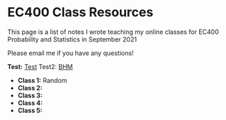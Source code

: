 # EC400 Class Resources

This page is a list of notes I wrote teaching my online classes for EC400 Probability and Statistics in September 2021

Please email me if you have any questions!

**Test:** [Test](Test.pdf)
Test2: [BHM](BHM.pdf)

* **Class 1:** Random
* **Class 2:**
* **Class 3:**
* **Class 4:**
* **Class 5:**
